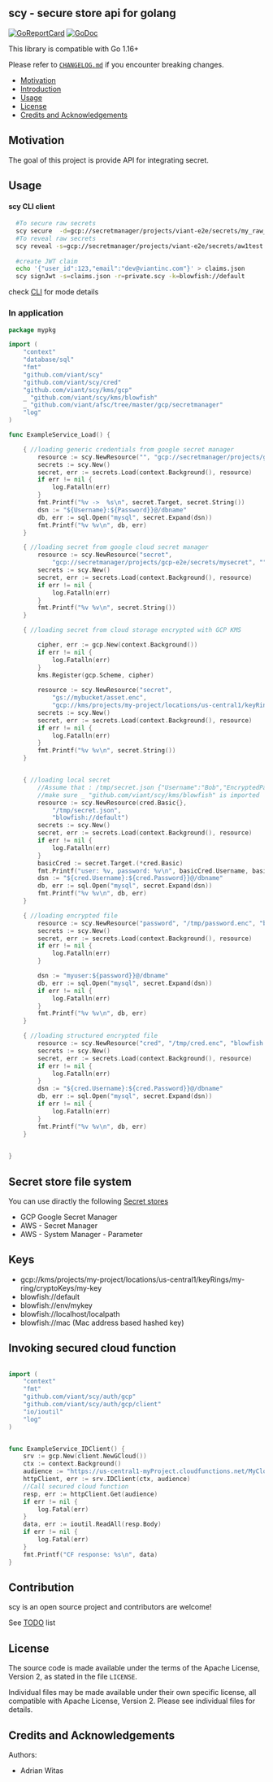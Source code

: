 ## scy - secure store api for golang

[![GoReportCard](https://goreportcard.com/badge/github.com/viant/scy)](https://goreportcard.com/report/github.com/viant/scy)
[![GoDoc](https://godoc.org/github.com/viant/scy?status.svg)](https://godoc.org/github.com/viant/scy)

This library is compatible with Go 1.16+

Please refer to [`CHANGELOG.md`](CHANGELOG.md) if you encounter breaking changes.


- [Motivation](#motivation)
- [Introduction](#introduction)
- [Usage](#usage) 
- [License](#license)
- [Credits and Acknowledgements](#credits-and-acknowledgements)



## Motivation

The goal of this project is provide API for integrating secret.

## Usage

#### scy CLI client

```bash
  #To secure raw secrets 
  scy secure  -d=gcp://secretmanager/projects/viant-e2e/secrets/my_raw_secret1  -k=blowfish://default -t=raw
  #To reveal raw secrets 
  scy reveal -s=gcp://secretmanager/projects/viant-e2e/secrets/aw1test  -k=blowfish://default -t=raw
  
  #create JWT claim
  echo '{"user_id":123,"email":"dev@viantinc.com"}' > claims.json 
  scy signJwt -s=claims.json -r=private.scy -k=blowfish://default  
```

check [CLI](cmd/README.md) for mode details



### In application

```go
package mypkg

import (
	"context"
	"database/sql"
	"fmt"
	"github.com/viant/scy"
	"github.com/viant/scy/cred"
	"github.com/viant/scy/kms/gcp"
	_ "github.com/viant/scy/kms/blowfish"
	_ "github.com/viant/afsc/tree/master/gcp/secretmanager"
	"log"
)

func ExampleService_Load() {

	{ //loading generic credentials from google secret manager
		resource := scy.NewResource("", "gcp://secretmanager/projects/gcp-e2e/secrets/mycred", "")
		secrets := scy.New()
		secret, err := secrets.Load(context.Background(), resource)
		if err != nil {
			log.Fatalln(err)
		}
		fmt.Printf("%v ->  %s\n", secret.Target, secret.String())
		dsn := "${Username}:${Password}}@/dbname"
		db, err := sql.Open("mysql", secret.Expand(dsn))
		fmt.Printf("%v %v\n", db, err)
	}

	{ //loading secret from google cloud secret manager
		resource := scy.NewResource("secret", 
			"gcp://secretmanager/projects/gcp-e2e/secrets/mysecret", "")
		secrets := scy.New()
		secret, err := secrets.Load(context.Background(), resource)
		if err != nil {
			log.Fatalln(err)
		}
		fmt.Printf("%v %v\n", secret.String())
	}

	{ //loading secret from cloud storage encrypted with GCP KMS

		cipher, err := gcp.New(context.Background())
		if err != nil {
			log.Fatalln(err)
		}
		kms.Register(gcp.Scheme, cipher)
		
		resource := scy.NewResource("secret", 
			"gs://mybucket/asset.enc", 
			"gcp://kms/projects/my-project/locations/us-central1/keyRings/my-ring/cryptoKeys/my-key")
		secrets := scy.New()
		secret, err := secrets.Load(context.Background(), resource)
		if err != nil {
			log.Fatalln(err)
		}
		fmt.Printf("%v %v\n", secret.String())
	}


	{ //loading local secret
		//Assume that : /tmp/secret.json {"Username":"Bob","EncryptedPassword":"AAAAAAAAAAAtM4MTWOJOJ4SyE44PjH66"}
		//make sure _ "github.com/viant/scy/kms/blowfish" is imported
		resource := scy.NewResource(cred.Basic{}, 
		    "/tmp/secret.json", 
		    "blowfish://default")
		secrets := scy.New()
		secret, err := secrets.Load(context.Background(), resource)
		if err != nil {
			log.Fatalln(err)
		}
		basicCred := secret.Target.(*cred.Basic)
		fmt.Printf("user: %v, password: %v\n", basicCred.Username, basicCred.Password)
		dsn := "${cred.Username}:${cred.Password}}@/dbname"
		db, err := sql.Open("mysql", secret.Expand(dsn))
		fmt.Printf("%v %v\n", db, err)
	}

	{ //loading encrypted file
		resource := scy.NewResource("password", "/tmp/password.enc", "blowfish://default")
		secrets := scy.New()
		secret, err := secrets.Load(context.Background(), resource)
		if err != nil {
			log.Fatalln(err)
		}

		dsn := "myuser:${password}}@/dbname"
		db, err := sql.Open("mysql", secret.Expand(dsn))
		if err != nil {
			log.Fatalln(err)
		}
		fmt.Printf("%v %v\n", db, err)
	}

	{ //loading structured encrypted file
		resource := scy.NewResource("cred", "/tmp/cred.enc", "blowfish://default")
		secrets := scy.New()
		secret, err := secrets.Load(context.Background(), resource)
		if err != nil {
			log.Fatalln(err)
		}
		dsn := "${cred.Username}:${cred.Password}}@/dbname"
		db, err := sql.Open("mysql", secret.Expand(dsn))
		if err != nil {
			log.Fatalln(err)
		}
		fmt.Printf("%v %v\n", db, err)
	}

	
}


```

## Secret store file system

You can use diractly the following [Secret stores](https://github.com/viant/afsc#secret-stores)
 - GCP Google Secret Manager
 - AWS - Secret Manager
 - AWS - System Manager - Parameter

## Keys

- gcp://kms/projects/my-project/locations/us-central1/keyRings/my-ring/cryptoKeys/my-key
- blowfish://default
- blowfish://env/mykey
- blowfish://localhost/localpath
- blowfish://mac (Mac address based hashed key)


## Invoking secured cloud function


```go

import (
	"context"
	"fmt"
	"github.com/viant/scy/auth/gcp"
	"github.com/viant/scy/auth/gcp/client"
	"io/ioutil"
	"log"
)


func ExampleService_IDClient() {
	srv := gcp.New(client.NewGCloud())
	ctx := context.Background()
	audience := "https://us-central1-myProject.cloudfunctions.net/MyCloudFunction"
	httpClient, err := srv.IDClient(ctx, audience)
	//Call secured cloud function
	resp, err := httpClient.Get(audience)
	if err != nil {
		log.Fatal(err)
	}
	data, err := ioutil.ReadAll(resp.Body)
	if err != nil {
		log.Fatal(err)
	}
	fmt.Printf("CF response: %s\n", data)
}
```



## Contribution


scy is an open source project and contributors are welcome!

See [TODO](TODO.md) list


## License

The source code is made available under the terms of the Apache License, Version 2, as stated in the file `LICENSE`.

Individual files may be made available under their own specific license,
all compatible with Apache License, Version 2. Please see individual files for details.

## Credits and Acknowledgements

Authors:

- Adrian Witas
